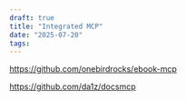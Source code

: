 ```yaml
---
draft: true
title: "Integrated MCP"
date: "2025-07-20"
tags: 
---
```

https://github.com/onebirdrocks/ebook-mcp

https://github.com/da1z/docsmcp